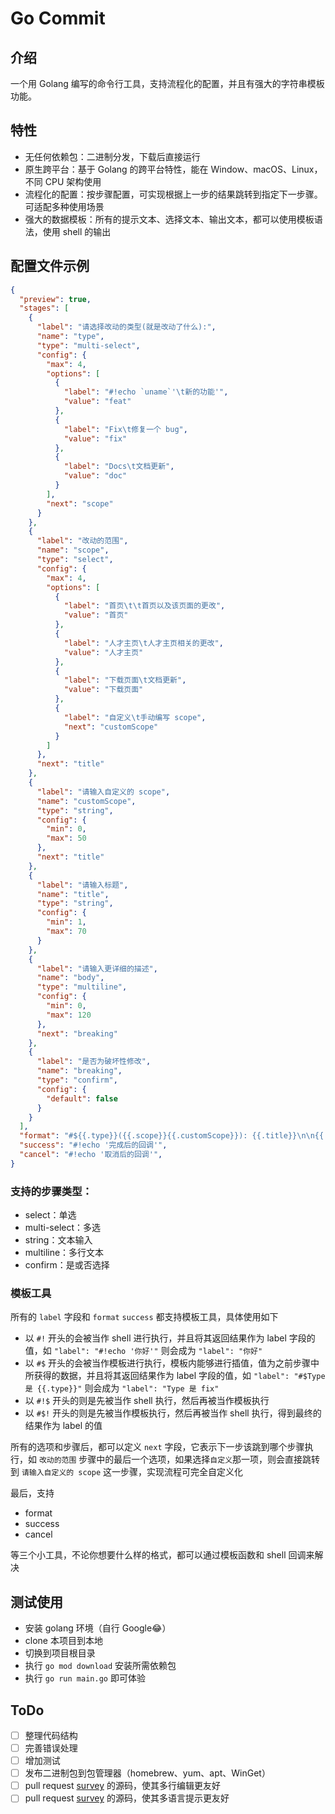 # Go Commit

## 介绍

一个用 Golang 编写的命令行工具，支持流程化的配置，并且有强大的字符串模板功能。

## 特性

- 无任何依赖包：二进制分发，下载后直接运行
- 原生跨平台：基于 Golang 的跨平台特性，能在 Window、macOS、Linux，不同 CPU 架构使用
- 流程化的配置：按步骤配置，可实现根据上一步的结果跳转到指定下一步骤。可适配多种使用场景
- 强大的数据模板：所有的提示文本、选择文本、输出文本，都可以使用模板语法，使用 shell 的输出

## 配置文件示例

```json
{
  "preview": true,
  "stages": [
    {
      "label": "请选择改动的类型(就是改动了什么):",
      "name": "type",
      "type": "multi-select",
      "config": {
        "max": 4,
        "options": [
          {
            "label": "#!echo `uname`'\t新的功能'",
            "value": "feat"
          },
          {
            "label": "Fix\t修复一个 bug",
            "value": "fix"
          },
          {
            "label": "Docs\t文档更新",
            "value": "doc"
          }
        ],
        "next": "scope"
      }
    },
    {
      "label": "改动的范围",
      "name": "scope",
      "type": "select",
      "config": {
        "max": 4,
        "options": [
          {
            "label": "首页\t\t首页以及该页面的更改",
            "value": "首页"
          },
          {
            "label": "人才主页\t人才主页相关的更改",
            "value": "人才主页"
          },
          {
            "label": "下载页面\t文档更新",
            "value": "下载页面"
          },
          {
            "label": "自定义\t手动编写 scope",
            "next": "customScope"
          }
        ]
      },
      "next": "title"
    },
    {
      "label": "请输入自定义的 scope",
      "name": "customScope",
      "type": "string",
      "config": {
        "min": 0,
        "max": 50
      },
      "next": "title"
    },
    {
      "label": "请输入标题",
      "name": "title",
      "type": "string",
      "config": {
        "min": 1,
        "max": 70
      }
    },
    {
      "label": "请输入更详细的描述",
      "name": "body",
      "type": "multiline",
      "config": {
        "min": 0,
        "max": 120
      },
      "next": "breaking"
    },
    {
      "label": "是否为破坏性修改",
      "name": "breaking",
      "type": "confirm",
      "config": {
        "default": false
      }
    }
  ],
  "format": "#${{.type}}({{.scope}}{{.customScope}}): {{.title}}\n\n{{.body}}",
  "success": "#!echo '完成后的回调'",
  "cancel": "#!echo '取消后的回调'",
}
```

### 支持的步骤类型：

- select：单选
- multi-select：多选
- string：文本输入
- multiline：多行文本
- confirm：是或否选择

### 模板工具

所有的 `label` 字段和 `format` `success` 都支持模板工具，具体使用如下

- 以 `#!` 开头的会被当作 shell 进行执行，并且将其返回结果作为 label 字段的值，如 `"label": "#!echo '你好'"` 则会成为 `"label": "你好"`
- 以 `#$` 开头的会被当作模板进行执行，模板内能够进行插值，值为之前步骤中所获得的数据，并且将其返回结果作为 label 字段的值，如 `"label": "#$Type 是 {{.type}}"` 则会成为 `"label": "Type 是 fix"`
- 以 `#!$` 开头的则是先被当作 shell 执行，然后再被当作模板执行
- 以 `#$!` 开头的则是先被当作模板执行，然后再被当作 shell 执行，得到最终的结果作为 label 的值

所有的选项和步骤后，都可以定义 `next` 字段，它表示下一步该跳到哪个步骤执行，如 `改动的范围` 步骤中的最后一个选项，如果选择`自定义`那一项，则会直接跳转到 `请输入自定义的 scope` 这一步骤，实现流程可完全自定义化

最后，支持

- format
- success
- cancel

等三个小工具，不论你想要什么样的格式，都可以通过模板函数和 shell 回调来解决

## 测试使用

- 安装 golang 环境（自行 Google😂）
- clone 本项目到本地
- 切换到项目根目录
- 执行 `go mod download` 安装所需依赖包
- 执行 `go run main.go` 即可体验

## ToDo

- [ ] 整理代码结构
- [ ] 完善错误处理
- [ ] 增加测试
- [ ] 发布二进制包到包管理器（homebrew、yum、apt、WinGet）
- [ ] pull request [survey](https://github.com/AlecAivazis/survey) 的源码，使其多行编辑更友好
- [ ] pull request [survey](https://github.com/AlecAivazis/survey) 的源码，使其多语言提示更友好